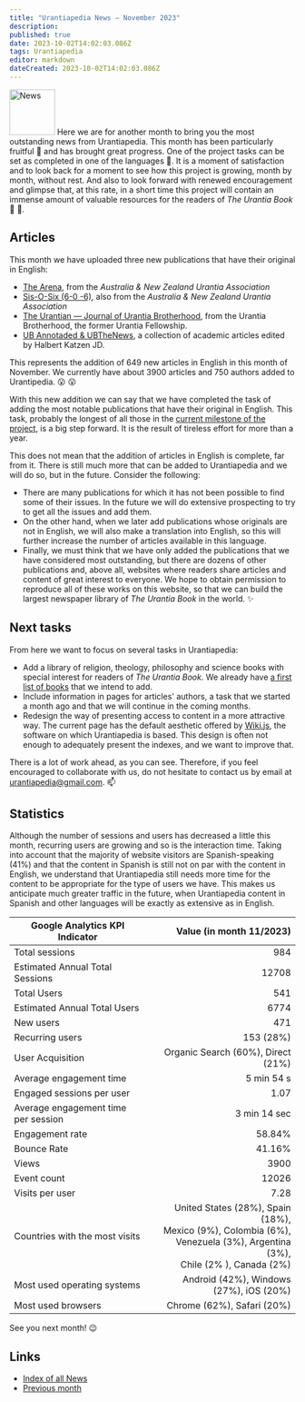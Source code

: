 ```yaml
---
title: "Urantiapedia News — November 2023" 
description: 
published: true 
date: 2023-10-02T14:02:03.086Z 
tags: Urantiapedia 
editor: markdown 
dateCreated: 2023-10-02T14:02:03.086Z 
---
```


<img src="/_assets/svg/icon-news.svg" alt="News" style="width: 80px;"> Here we are for another month to bring you the most outstanding news from Urantiapedia. This month has been particularly fruitful :palm_tree: and has brought great progress. One of the project tasks can be set as completed in one of the languages :muscle:. It is a moment of satisfaction and to look back for a moment to see how this project is growing, month by month, without rest. And also to look forward with renewed encouragement and glimpse that, at this rate, in a short time this project will contain an immense amount of valuable resources for the readers of _The Urantia Book_ :blue_book: :blue_heart:. 

## Articles

This month we have uploaded three new publications that have their original in English: 
- [The Arena](/en/index/articles_arena), from the _Australia & New Zealand Urantia Association_ 
- [Sis-O-Six (6-0 -6)](/en/index/articles_606), also from the _Australia & New Zealand Urantia Association_ 
- [The Urantian — Journal of Urantia Brotherhood](/en/index/articles_the_urantian), from the Urantia Brotherhood, the former Urantia Fellowship.
- [UB Annotaded & UBTheNews](/en/index/articles_ubannotated), a collection of academic articles edited by Halbert Katzen JD.

This represents the addition of 649 new articles in English in this month of November. We currently have about 3900 articles and 750 authors added to Urantipedia. :open_mouth: :open_mouth: 

With this new addition we can say that we have completed the task of adding the most notable publications that have their original in English. This task, probably the longest of all those in the [current milestone of the project](/en/help/phases#milestone-ii-books-articles-study-aids-schemas-and-indexes), is a big step forward. It is the result of tireless effort for more than a year. 

This does not mean that the addition of articles in English is complete, far from it. There is still much more that can be added to Urantiapedia and we will do so, but in the future. Consider the following: 
- There are many publications for which it has not been possible to find some of their issues. In the future we will do extensive prospecting to try to get all the issues and add them.
- On the other hand, when we later add publications whose originals are not in English, we will also make a translation into English, so this will further increase the number of articles available in this language.
- Finally, we must think that we have only added the publications that we have considered most outstanding, but there are dozens of other publications and, above all, websites where readers share articles and content of great interest to everyone. We hope to obtain permission to reproduce all of these works on this website, so that we can build the largest newspaper library of _The Urantia Book_ in the world. :sparkles: 

## Next tasks

From here we want to focus on several tasks in Urantiapedia: 

- Add a library of religion, theology, philosophy and science books with special interest for readers of _The Urantia Book_. We already have [a first list of books](/en/book) that we intend to add. 
- Include information in pages for articles' authors, a task that we started a month ago and that we will continue in the coming months. 
- Redesign the way of presenting access to content in a more attractive way. The current page has the default aesthetic offered by [Wiki.js](https://js.wiki/), the software on which Urantiapedia is based. This design is often not enough to adequately present the indexes, and we want to improve that. 

There is a lot of work ahead, as you can see. Therefore, if you feel encouraged to collaborate with us, do not hesitate to contact us by email at urantiapedia@gmail.com. :mailbox: 

## Statistics

Although the number of sessions and users has decreased a little this month, recurring users are growing and so is the interaction time. Taking into account that the majority of website visitors are Spanish-speaking (41%) and that the content in Spanish is still not on par with the content in English, we understand that Urantiapedia still needs more time for the content to be appropriate for the type of users we have. This makes us anticipate much greater traffic in the future, when Urantiapedia content in Spanish and other languages will be exactly as extensive as in English. 

Google Analytics KPI Indicator | Value (in month 11/2023) 
--- | ---: 
Total sessions | 984 
Estimated Annual Total Sessions | 12708 
Total Users | 541 
Estimated Annual Total Users | 6774 
New users | 471 
Recurring users | 153 (28%) 
User Acquisition | Organic Search (60%), Direct (21%) 
Average engagement time | 5 min 54 s 
Engaged sessions per user | 1.07 
Average engagement time per session | 3 min 14 sec 
Engagement rate | 58.84% 
Bounce Rate | 41.16% 
Views | 3900 
Event count | 12026
Visits per user | 7.28 
Countries with the most visits | United States (28%), Spain (18%), <br>Mexico (9%), Colombia (6%), <br>Venezuela (3%), Argentina (3%), <br>Chile (2% ), Canada (2%) 
Most used operating systems | Android (42%), Windows (27%), iOS (20%) 
Most used browsers | Chrome (62%), Safari (20%) 

See you next month! :wink: 

## Links 

- [Index of all News](/en/news) 
- [Previous month](/en/news/2023/10)